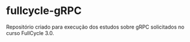 # fullcycle-gRPC
Repositório criado para execução dos estudos sobre gRPC solicitados no curso FullCycle 3.0.
